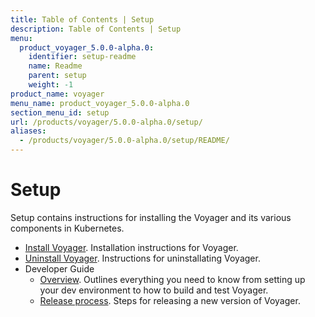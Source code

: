 ```yaml
---
title: Table of Contents | Setup
description: Table of Contents | Setup
menu:
  product_voyager_5.0.0-alpha.0:
    identifier: setup-readme
    name: Readme
    parent: setup
    weight: -1
product_name: voyager
menu_name: product_voyager_5.0.0-alpha.0
section_menu_id: setup
url: /products/voyager/5.0.0-alpha.0/setup/
aliases:
  - /products/voyager/5.0.0-alpha.0/setup/README/
---
```

# Setup

Setup contains instructions for installing the Voyager and its various components in Kubernetes.

- [Install Voyager](/docs/setup/install.md). Installation instructions for Voyager.
- [Uninstall Voyager](/docs/setup/uninstall.md). Instructions for uninstallating Voyager.
- Developer Guide
  - [Overview](/docs/setup/developer-guide/overview.md). Outlines everything you need to know from setting up your dev environment to how to build and test Voyager.
  - [Release process](/docs/setup/developer-guide/release.md). Steps for releasing a new version of Voyager.
